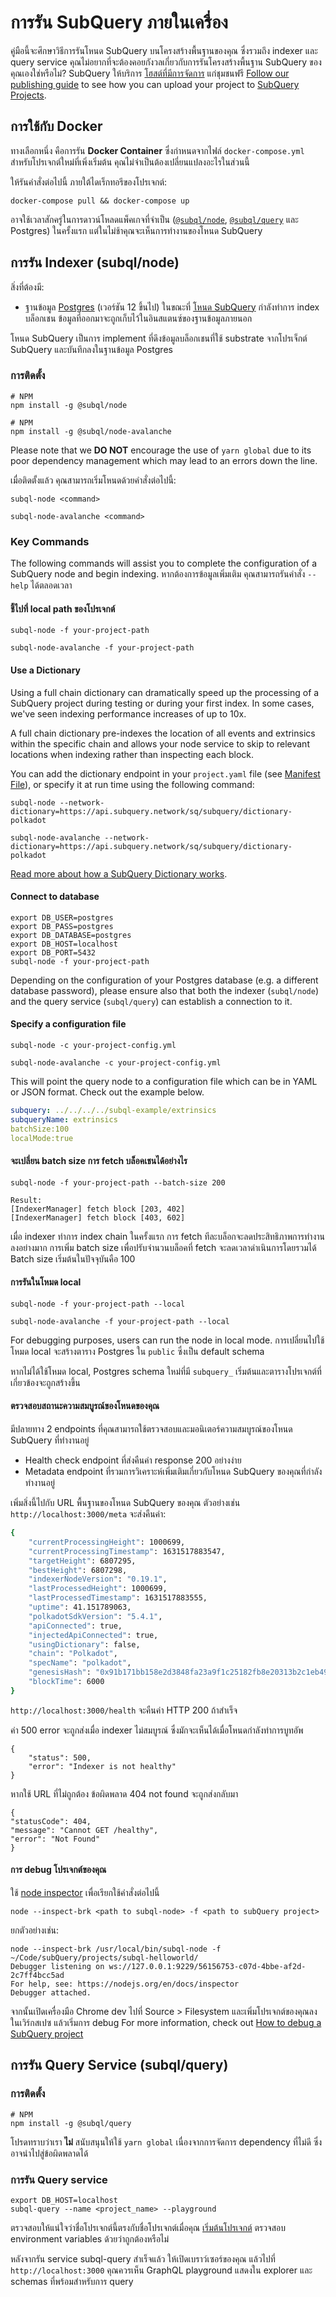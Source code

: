 # การรัน SubQuery ภายในเครื่อง

คู่มือนี้จะศึกษาวิธีการรันโหนด SubQuery บนโครงสร้างพื้นฐานของคุณ ซึ่งรวมถึง indexer และ query service คุณไม่อยากที่จะต้องคอยกังวลเกี่ยวกับการรันโครงสร้างพื้นฐาน SubQuery ของคุณเองใช่หรือไม่? SubQuery ให้บริการ [โฮสต์ที่มีการจัดการ](https://explorer.subquery.network) แก่ชุมชนฟรี [Follow our publishing guide](../run_publish/publish.md) to see how you can upload your project to [SubQuery Projects](https://project.subquery.network).

## การใช้กับ Docker

ทางเลือกหนึ่ง คือการรัน <strong>Docker Container</strong> ซึ่งกำหนดจากไฟล์ `docker-compose.yml` สำหรับโปรเจกต์ใหม่ที่เพิ่งเริ่มต้น คุณไม่จำเป็นต้องเปลี่ยนแปลงอะไรในส่วนนี้

ให้รันคำสั่งต่อไปนี้ ภายใต้ไดเร็กทอรีของโปรเจกต์:

```shell
docker-compose pull && docker-compose up
```

อาจใช้เวลาสักครู่ในการดาวน์โหลดแพ็คเกจที่จำเป็น ([`@subql/node`](https://www.npmjs.com/package/@subql/node), [`@subql/query`](https://www.npmjs.com/package/@subql/query) และ Postgres) ในครั้งแรก แต่ในไม่ช้าคุณจะเห็นการทำงานของโหนด SubQuery

## การรัน Indexer (subql/node)

สิ่งที่ต้องมี:

- ฐานข้อมูล [Postgres](https://www.postgresql.org/) (เวอร์ชัน 12 ขึ้นไป) ในขณะที่ [โหนด SubQuery](#start-a-local-subquery-node) กำลังทำการ index บล็อกเชน ข้อมูลที่ออกมาจะถูกเก็บไว้ในอินสแตนซ์ของฐานข้อมูลภายนอก

โหนด SubQuery เป็นการ implement ที่ดึงข้อมูลบล็อกเชนที่ใช้ substrate จากโปรเจ็กต์ SubQuery และบันทึกลงในฐานข้อมูล Postgres

### การติดตั้ง

<CodeGroup>
<CodeGroupItem title='Substrate'>

``` shell
# NPM
npm install -g @subql/node
```
</CodeGroupItem>

<CodeGroupItem title='Avalanche'>

``` shell
# NPM
npm install -g @subql/node-avalanche
````

</CodeGroupItem>
</CodeGroup>

Please note that we **DO NOT** encourage the use of `yarn global` due to its poor dependency management which may lead to an errors down the line.

เมื่อติดตั้งแล้ว คุณสามารถเริ่มโหนดด้วยคำสั่งต่อไปนี้:


<CodeGroup>
<CodeGroupItem title='Substrate'>

```shell
subql-node <command>
```

</CodeGroupItem>
<CodeGroupItem title='Avalanche'>

```shell
subql-node-avalanche <command>
```

</CodeGroupItem>
</CodeGroup>

### Key Commands

The following commands will assist you to complete the configuration of a SubQuery node and begin indexing. หากต้องการข้อมูลเพิ่มเติม คุณสามารถรันคำสั่ง `--help` ได้ตลอดเวลา

#### ชี้ไปที่ local path ของโปรเจกต์

<CodeGroup>
<CodeGroupItem title='Substrate'>

```shell
subql-node -f your-project-path
```

</CodeGroupItem>
<CodeGroupItem title='Avalanche'>

```shell
subql-node-avalanche -f your-project-path
```

</CodeGroupItem>
</CodeGroup>

#### Use a Dictionary

Using a full chain dictionary can dramatically speed up the processing of a SubQuery project during testing or during your first index. In some cases, we've seen indexing performance increases of up to 10x.

A full chain dictionary pre-indexes the location of all events and extrinsics within the specific chain and allows your node service to skip to relevant locations when indexing rather than inspecting each block.

You can add the dictionary endpoint in your `project.yaml` file (see [Manifest File](../create/manifest.md)), or specify it at run time using the following command:

<CodeGroup>
<CodeGroupItem title='Substrate'>

```shell
subql-node --network-dictionary=https://api.subquery.network/sq/subquery/dictionary-polkadot
```

</CodeGroupItem>
<CodeGroupItem title='Avalanche'>

```shell
subql-node-avalanche --network-dictionary=https://api.subquery.network/sq/subquery/dictionary-polkadot
```

</CodeGroupItem>
</CodeGroup>

[Read more about how a SubQuery Dictionary works](../academy/tutorials_examples/dictionary.md).

#### Connect to database

```shell
export DB_USER=postgres
export DB_PASS=postgres
export DB_DATABASE=postgres
export DB_HOST=localhost
export DB_PORT=5432
subql-node -f your-project-path
```

Depending on the configuration of your Postgres database (e.g. a different database password), please ensure also that both the indexer (`subql/node`) and the query service (`subql/query`) can establish a connection to it.

#### Specify a configuration file

<CodeGroup>
<CodeGroupItem title='Substrate'>

```shell
subql-node -c your-project-config.yml
```

</CodeGroupItem>
<CodeGroupItem title='Avalanche'>

```shell
subql-node-avalanche -c your-project-config.yml
```

</CodeGroupItem>
</CodeGroup>

This will point the query node to a configuration file which can be in YAML or JSON format. Check out the example below.

```yaml
subquery: ../../../../subql-example/extrinsics
subqueryName: extrinsics
batchSize:100
localMode:true
```

#### จะเปลี่ยน batch size การ fetch บล็อคเชนได้อย่างไร

```shell
subql-node -f your-project-path --batch-size 200

Result:
[IndexerManager] fetch block [203, 402]
[IndexerManager] fetch block [403, 602]
```

เมื่อ indexer ทำการ index chain ในครั้งแรก การ fetch ทีละบล็อกจะลดประสิทธิภาพการทำงานลงอย่างมาก การเพิ่ม batch size เพื่อปรับจำนวนบล็อคที่ fetch จะลดเวลาดำเนินการโดยรวมได้ Batch size เริ่มต้นในปัจจุบันคือ 100

#### การรันในโหมด local

<CodeGroup>
<CodeGroupItem title='Substrate'>

```shell
subql-node -f your-project-path --local
```

</CodeGroupItem>
<CodeGroupItem title='Avalanche'>

```shell
subql-node-avalanche -f your-project-path --local
```

</CodeGroupItem>
</CodeGroup>

For debugging purposes, users can run the node in local mode. การเปลี่ยนไปใช้โหมด local จะสร้างตาราง Postgres ใน ` public ` ซึ่งเป็น default schema

หากไม่ได้ใช้โหมด local, Postgres schema ใหม่ที่มี `subquery_` เริ่มต้นและตารางโปรเจกต์ที่เกี่ยวข้องจะถูกสร้างขึ้น

#### ตรวจสอบสถานะความสมบูรณ์ของโหนดของคุณ

มีปลายทาง 2 endpoints ที่คุณสามารถใช้ตรวจสอบและมอนิเตอร์ความสมบูรณ์ของโหนด SubQuery ที่ทำงานอยู่

- Health check endpoint ที่ส่งคืนค่า response 200 อย่างง่าย
- Metadata endpoint ที่รวมการวิเคราะห์เพิ่มเติมเกี่ยวกับโหนด SubQuery ของคุณที่กำลังทำงานอยู่

เพิ่มสิ่งนี้ไปกับ URL พื้นฐานของโหนด SubQuery ของคุณ ตัวอย่างเช่น` http://localhost:3000/meta` จะส่งคืนค่า:

```bash
{
    "currentProcessingHeight": 1000699,
    "currentProcessingTimestamp": 1631517883547,
    "targetHeight": 6807295,
    "bestHeight": 6807298,
    "indexerNodeVersion": "0.19.1",
    "lastProcessedHeight": 1000699,
    "lastProcessedTimestamp": 1631517883555,
    "uptime": 41.151789063,
    "polkadotSdkVersion": "5.4.1",
    "apiConnected": true,
    "injectedApiConnected": true,
    "usingDictionary": false,
    "chain": "Polkadot",
    "specName": "polkadot",
    "genesisHash": "0x91b171bb158e2d3848fa23a9f1c25182fb8e20313b2c1eb49219da7a70ce90c3",
    "blockTime": 6000
}
```

`http://localhost:3000/health` จะคืนค่า HTTP 200 ถ้าสำเร็จ

ค่า 500 error จะถูกส่งเมื่อ indexer ไม่สมบูรณ์ ซึ่งมักจะเห็นได้เมื่อโหนดกำลังทำการบูทอัพ

```shell
{
    "status": 500,
    "error": "Indexer is not healthy"
}
```

หากใช้ URL ที่ไม่ถูกต้อง ข้อผิดพลาด 404 not found จะถูกส่งกลับมา

```shell
{
"statusCode": 404,
"message": "Cannot GET /healthy",
"error": "Not Found"
}
```

#### การ debug โปรเจกต์ของคุณ

ใช้ [node inspector](https://nodejs.org/en/docs/guides/debugging-getting-started/) เพื่อเรียกใช้คำสั่งต่อไปนี้

```shell
node --inspect-brk <path to subql-node> -f <path to subQuery project>
```

ยกตัวอย่างเช่น:

```shell
node --inspect-brk /usr/local/bin/subql-node -f ~/Code/subQuery/projects/subql-helloworld/
Debugger listening on ws://127.0.0.1:9229/56156753-c07d-4bbe-af2d-2c7ff4bcc5ad
For help, see: https://nodejs.org/en/docs/inspector
Debugger attached.
```

จากนั้นเปิดเครื่องมือ Chrome dev ไปที่ Source > Filesystem และเพิ่มโปรเจกต์ของคุณลงในเวิร์กสเปซ แล้วเริ่มการ debug For more information, check out [How to debug a SubQuery project](https://doc.subquery.network/academy/tutorials_examples/debug-projects/)

## การรัน Query Service (subql/query)

### การติดตั้ง

```shell
# NPM
npm install -g @subql/query
```

โปรดทราบว่าเรา **ไม่** สนับสนุนให้ใช้ `yarn global` เนื่องจากการจัดการ dependency ที่ไม่ดี ซึ่งอาจนำไปสู่ข้อผิดพลาดได้

### การรัน Query service

```
export DB_HOST=localhost
subql-query --name <project_name> --playground
```

ตรวจสอบให้แน่ใจว่าชื่อโปรเจกต์นี้ตรงกับชื่อโปรเจกต์เมื่อคุณ [เริ่มต้นโปรเจกต์](../quickstart/quickstart.md#initialise-the-starter-subquery-project) ตรวจสอบ environment variables ด้วยว่าถูกต้องหรือไม่

หลังจากรัน service subql-query สำเร็จแล้ว ให้เปิดเบราว์เซอร์ของคุณ แล้วไปที่ `http://localhost:3000` คุณควรเห็น GraphQL playground แสดงใน explorer และ schemas ที่พร้อมสำหรับการ query
